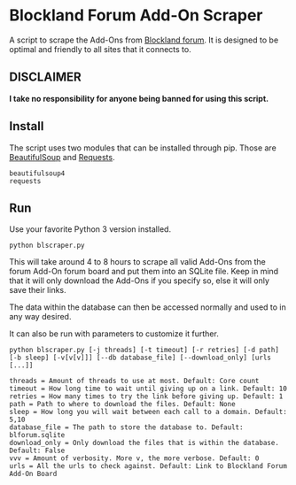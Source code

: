 # Blockland Forum Add-On Scraper

A script to scrape the Add-Ons from [Blockland forum](https://forum.blockland.us/). It is designed to be optimal and friendly to all sites that it connects to.

## DISCLAIMER

**I take no responsibility for anyone being banned for using this script.**

## Install

The script uses two modules that can be installed through pip. Those are [BeautifulSoup](https://www.crummy.com/software/BeautifulSoup/) and [Requests](http://docs.python-requests.org/en/master/).

```
beautifulsoup4
requests
```

## Run

Use your favorite Python 3 version installed.

```
python blscraper.py
```

This will take around 4 to 8 hours to scrape all valid Add-Ons from the forum Add-On forum board and put them into an SQLite file. Keep in mind that it will only download the Add-Ons if you specify so, else it will only save their links.

The data within the database can then be accessed normally and used to in any way desired.

It can also be run with parameters to customize it further.

```
python blscraper.py [-j threads] [-t timeout] [-r retries] [-d path] [-b sleep] [-v[v[v]]] [--db database_file] [--download_only] [urls [...]]
```

```
threads = Amount of threads to use at most. Default: Core count
timeout = How long time to wait until giving up on a link. Default: 10
retries = How many times to try the link before giving up. Default: 1
path = Path to where to download the files. Default: None
sleep = How long you will wait between each call to a domain. Default: 5,10
database_file = The path to store the database to. Default: blforum.sqlite
download_only = Only download the files that is within the database. Default: False
vvv = Amount of verbosity. More v, the more verbose. Default: 0
urls = All the urls to check against. Default: Link to Blockland Forum Add-On Board
```
